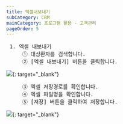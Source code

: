 ```yaml
---
title: 엑셀내보내기
subCategory: CRM
mainCategory: 프로그램 활용 - 고객관리
pageOrder: 5
---
```


<pre>
 <t2><bold>1. 엑셀 내보내기</bold></t2>
     ① 대상환자를 검색합니다.
     ② [엑셀 내보내기] 버튼을 클릭합니다.
</pre>

[![](/images/{{page.url}}_1.png)](/images/{{page.url}}_1.png){: target="_blank"}

<pre>
     ③ 엑셀 저장경로를 확인합니다.
     ④ 엑셀 파일명을 확인합니다.
     ⑤ [저장] 버튼을 클릭하여 저장합니다.
</pre>

[![](/images/{{page.url}}_2.png)](/images/{{page.url}}_2.png){: target="_blank"}
